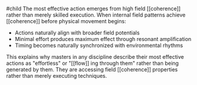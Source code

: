 #child 
The most effective action emerges from high field [[coherence]] rather than merely skilled execution. When internal field patterns achieve [[coherence]] before physical movement begins:

- Actions naturally align with broader field potentials
- Minimal effort produces maximum effect through resonant amplification
- Timing becomes naturally synchronized with environmental rhythms

This explains why masters in any discipline describe their most effective actions as "effortless" or "[[flow]] ing through them" rather than being generated by them. They are accessing field [[coherence]] properties rather than merely executing techniques.